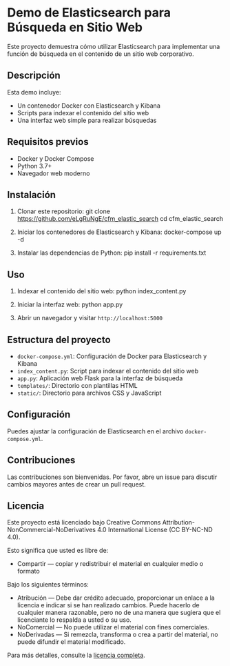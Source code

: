 # Demo de Elasticsearch para Búsqueda en Sitio Web

Este proyecto demuestra cómo utilizar Elasticsearch para implementar una función de búsqueda en el contenido de un sitio web corporativo.

## Descripción

Esta demo incluye:
- Un contenedor Docker con Elasticsearch y Kibana
- Scripts para indexar el contenido del sitio web
- Una interfaz web simple para realizar búsquedas

## Requisitos previos

- Docker y Docker Compose
- Python 3.7+
- Navegador web moderno

## Instalación

1. Clonar este repositorio:
    git clone https://github.com/eLgRuNgE/cfm_elastic_search
    cd cfm_elastic_search

2. Iniciar los contenedores de Elasticsearch y Kibana:
    docker-compose up -d

3. Instalar las dependencias de Python:
    pip install -r requirements.txt

## Uso

1. Indexar el contenido del sitio web:
    python index_content.py

2. Iniciar la interfaz web:
    python app.py

3. Abrir un navegador y visitar `http://localhost:5000`

## Estructura del proyecto

- `docker-compose.yml`: Configuración de Docker para Elasticsearch y Kibana
- `index_content.py`: Script para indexar el contenido del sitio web
- `app.py`: Aplicación web Flask para la interfaz de búsqueda
- `templates/`: Directorio con plantillas HTML
- `static/`: Directorio para archivos CSS y JavaScript

## Configuración

Puedes ajustar la configuración de Elasticsearch en el archivo `docker-compose.yml`.

## Contribuciones

Las contribuciones son bienvenidas. Por favor, abre un issue para discutir cambios mayores antes de crear un pull request.

## Licencia

Este proyecto está licenciado bajo Creative Commons Attribution-NonCommercial-NoDerivatives 4.0 International License (CC BY-NC-ND 4.0).

Esto significa que usted es libre de:
- Compartir — copiar y redistribuir el material en cualquier medio o formato

Bajo los siguientes términos:
- Atribución — Debe dar crédito adecuado, proporcionar un enlace a la licencia e indicar si se han realizado cambios. Puede hacerlo de cualquier manera razonable, pero no de una manera que sugiera que el licenciante lo respalda a usted o su uso.
- NoComercial — No puede utilizar el material con fines comerciales.
- NoDerivadas — Si remezcla, transforma o crea a partir del material, no puede difundir el material modificado.

Para más detalles, consulte la [licencia completa](http://creativecommons.org/licenses/by-nc-nd/4.0/).